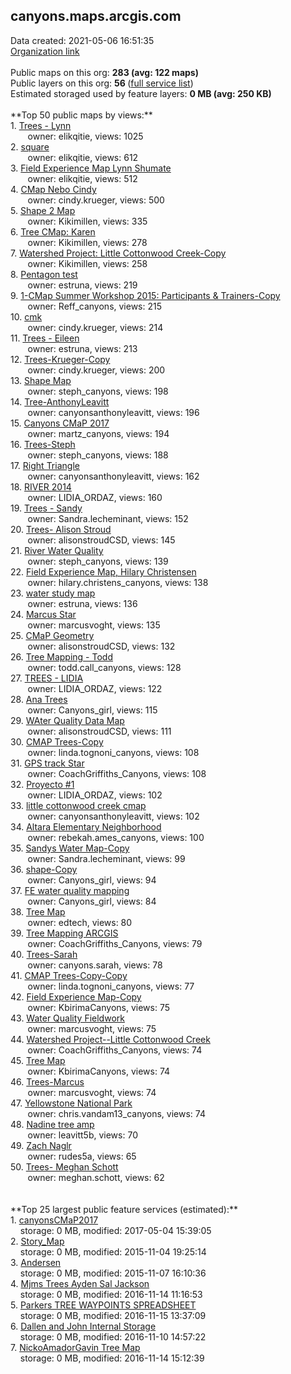 <h2>canyons.maps.arcgis.com</h2> Data created: 2021-05-06 16:51:35 <br /><a target='new' href='https://canyons.maps.arcgis.com'>Organization link</a><br /><br />Public maps on this org: <b>283 (avg: 122 maps)</b><br />Public layers on this org: <b>56 </b>(<a target='new' href='https://services.arcgis.com/InSyqL8mt50YKTfo/ArcGIS/rest/services'>full service list</a>)<br />Estimated storaged used by feature layers: <b>0 MB (avg: 250 KB)</b><br /><br />**Top 50 public maps by views:**<br />  1. <a target='new' href='https://www.arcgis.com/home/item.html?id=dff3d24fcc574109a9a688592b01bd1f'>Trees - Lynn</a> <br />  &nbsp;&nbsp;&nbsp;&nbsp; &nbsp;&nbsp;owner: elikqitie, views: 1025<br />  2. <a target='new' href='https://www.arcgis.com/home/item.html?id=8dc93ba3c7a54951b78cc3a8f8d76c0a'>square</a> <br />  &nbsp;&nbsp;&nbsp;&nbsp; &nbsp;&nbsp;owner: elikqitie, views: 612<br />  3. <a target='new' href='https://www.arcgis.com/home/item.html?id=0388179e941f4e969fc2c924ff01a904'>Field Experience Map Lynn Shumate</a> <br />  &nbsp;&nbsp;&nbsp;&nbsp; &nbsp;&nbsp;owner: elikqitie, views: 512<br />  4. <a target='new' href='https://www.arcgis.com/home/item.html?id=df86d8c8cb2c4900bbdda1e8765977b6'>CMap Nebo Cindy</a> <br />  &nbsp;&nbsp;&nbsp;&nbsp; &nbsp;&nbsp;owner: cindy.krueger, views: 500<br />  5. <a target='new' href='https://www.arcgis.com/home/item.html?id=43d7fffd84b74df9abeec923410af6f1'>Shape 2 Map</a> <br />  &nbsp;&nbsp;&nbsp;&nbsp; &nbsp;&nbsp;owner: Kikimillen, views: 335<br />  6. <a target='new' href='https://www.arcgis.com/home/item.html?id=a7713f8db02f4398bb3a6be2c3d58313'>Tree CMap: Karen</a> <br />  &nbsp;&nbsp;&nbsp;&nbsp; &nbsp;&nbsp;owner: Kikimillen, views: 278<br />  7. <a target='new' href='https://www.arcgis.com/home/item.html?id=04748049bd1e4d47ba08744b6c8aebce'>Watershed Project: Little Cottonwood Creek-Copy</a> <br />  &nbsp;&nbsp;&nbsp;&nbsp; &nbsp;&nbsp;owner: Kikimillen, views: 258<br />  8. <a target='new' href='https://www.arcgis.com/home/item.html?id=449e2847848e4db3867c093af649c7cb'>Pentagon test</a> <br />  &nbsp;&nbsp;&nbsp;&nbsp; &nbsp;&nbsp;owner: estruna, views: 219<br />  9. <a target='new' href='https://www.arcgis.com/home/item.html?id=395dcd1665ed4bc78aa10338c8b90069'>1-CMap Summer Workshop 2015: Participants & Trainers-Copy</a> <br />  &nbsp;&nbsp;&nbsp;&nbsp; &nbsp;&nbsp;owner: Reff_canyons, views: 215<br />  10. <a target='new' href='https://www.arcgis.com/home/item.html?id=221a5bba495c4424a666987b3d1f25fc'>cmk</a> <br />  &nbsp;&nbsp;&nbsp;&nbsp; &nbsp;&nbsp;owner: cindy.krueger, views: 214<br />  11. <a target='new' href='https://www.arcgis.com/home/item.html?id=59d74d2586cd44039c7ec3337c34d7c1'>Trees - Eileen</a> <br />  &nbsp;&nbsp;&nbsp;&nbsp; &nbsp;&nbsp;owner: estruna, views: 213<br />  12. <a target='new' href='https://www.arcgis.com/home/item.html?id=60844e30dc474faebbdff970fd55be7b'>Trees-Krueger-Copy</a> <br />  &nbsp;&nbsp;&nbsp;&nbsp; &nbsp;&nbsp;owner: cindy.krueger, views: 200<br />  13. <a target='new' href='https://www.arcgis.com/home/item.html?id=9e0b9abd73be4e2fadfe07d9f1080241'>Shape Map</a> <br />  &nbsp;&nbsp;&nbsp;&nbsp; &nbsp;&nbsp;owner: steph_canyons, views: 198<br />  14. <a target='new' href='https://www.arcgis.com/home/item.html?id=cb34d57b3ebf49c48c9a300a8bc3d52c'>Tree-AnthonyLeavitt</a> <br />  &nbsp;&nbsp;&nbsp;&nbsp; &nbsp;&nbsp;owner: canyonsanthonyleavitt, views: 196<br />  15. <a target='new' href='https://www.arcgis.com/home/item.html?id=5378b95e5a844ea3959e8edab61d331e'>Canyons CMaP 2017</a> <br />  &nbsp;&nbsp;&nbsp;&nbsp; &nbsp;&nbsp;owner: martz_canyons, views: 194<br />  16. <a target='new' href='https://www.arcgis.com/home/item.html?id=635a4cb7947448a88bfe9c8a0ed9fa85'>Trees-Steph</a> <br />  &nbsp;&nbsp;&nbsp;&nbsp; &nbsp;&nbsp;owner: steph_canyons, views: 188<br />  17. <a target='new' href='https://www.arcgis.com/home/item.html?id=de68aaa67deb439ba09d7c9b6d852219'>Right Triangle</a> <br />  &nbsp;&nbsp;&nbsp;&nbsp; &nbsp;&nbsp;owner: canyonsanthonyleavitt, views: 162<br />  18. <a target='new' href='https://www.arcgis.com/home/item.html?id=699c5ff4f00f482fb7fd474ad61682a7'>RIVER 2014</a> <br />  &nbsp;&nbsp;&nbsp;&nbsp; &nbsp;&nbsp;owner: LIDIA_ORDAZ, views: 160<br />  19. <a target='new' href='https://www.arcgis.com/home/item.html?id=1314174b97ba468595cff7a3f54b8f9b'>Trees - Sandy</a> <br />  &nbsp;&nbsp;&nbsp;&nbsp; &nbsp;&nbsp;owner: Sandra.lecheminant, views: 152<br />  20. <a target='new' href='https://www.arcgis.com/home/item.html?id=33af2762edd94be0890be79182e9608d'>Trees- Alison Stroud</a> <br />  &nbsp;&nbsp;&nbsp;&nbsp; &nbsp;&nbsp;owner: alisonstroudCSD, views: 145<br />  21. <a target='new' href='https://www.arcgis.com/home/item.html?id=65c85539c2a34745a51ab52e072a7128'>River Water Quality</a> <br />  &nbsp;&nbsp;&nbsp;&nbsp; &nbsp;&nbsp;owner: steph_canyons, views: 139<br />  22. <a target='new' href='https://www.arcgis.com/home/item.html?id=af28c5f26df247e5ae3a4658055652bd'>Field Experience Map, Hilary Christensen</a> <br />  &nbsp;&nbsp;&nbsp;&nbsp; &nbsp;&nbsp;owner: hilary.christens_canyons, views: 138<br />  23. <a target='new' href='https://www.arcgis.com/home/item.html?id=012fd40caf524570be2c15ea11f1f394'>water study map</a> <br />  &nbsp;&nbsp;&nbsp;&nbsp; &nbsp;&nbsp;owner: estruna, views: 136<br />  24. <a target='new' href='https://www.arcgis.com/home/item.html?id=6b56bfcfb95640888a97bc3760b96144'>Marcus Star</a> <br />  &nbsp;&nbsp;&nbsp;&nbsp; &nbsp;&nbsp;owner: marcusvoght, views: 135<br />  25. <a target='new' href='https://www.arcgis.com/home/item.html?id=c8cfc37c13004d38921ee2a9c8f69c13'>CMaP Geometry</a> <br />  &nbsp;&nbsp;&nbsp;&nbsp; &nbsp;&nbsp;owner: alisonstroudCSD, views: 132<br />  26. <a target='new' href='https://www.arcgis.com/home/item.html?id=45fb9117ad414ce59e076381e2b5cb79'>Tree Mapping - Todd</a> <br />  &nbsp;&nbsp;&nbsp;&nbsp; &nbsp;&nbsp;owner: todd.call_canyons, views: 128<br />  27. <a target='new' href='https://www.arcgis.com/home/item.html?id=58822fe9862640da9646651505cac39f'>TREES - LIDIA</a> <br />  &nbsp;&nbsp;&nbsp;&nbsp; &nbsp;&nbsp;owner: LIDIA_ORDAZ, views: 122<br />  28. <a target='new' href='https://www.arcgis.com/home/item.html?id=82204eec6c474cd1afe6b9ea2c7c7e6a'>Ana Trees</a> <br />  &nbsp;&nbsp;&nbsp;&nbsp; &nbsp;&nbsp;owner: Canyons_girl, views: 115<br />  29. <a target='new' href='https://www.arcgis.com/home/item.html?id=fc499f8941f448889a49eb515ef71dda'>WAter Quality Data Map</a> <br />  &nbsp;&nbsp;&nbsp;&nbsp; &nbsp;&nbsp;owner: alisonstroudCSD, views: 111<br />  30. <a target='new' href='https://www.arcgis.com/home/item.html?id=41bea2a26bfe4f9d8130a060d359c14e'>CMAP Trees-Copy</a> <br />  &nbsp;&nbsp;&nbsp;&nbsp; &nbsp;&nbsp;owner: linda.tognoni_canyons, views: 108<br />  31. <a target='new' href='https://www.arcgis.com/home/item.html?id=fbd6db4ed6d14d6da67d31f4d722220b'>GPS track Star</a> <br />  &nbsp;&nbsp;&nbsp;&nbsp; &nbsp;&nbsp;owner: CoachGriffiths_Canyons, views: 108<br />  32. <a target='new' href='https://www.arcgis.com/home/item.html?id=bb978fb4517c4b2794ecfeccad799938'>Proyecto #1</a> <br />  &nbsp;&nbsp;&nbsp;&nbsp; &nbsp;&nbsp;owner: LIDIA_ORDAZ, views: 102<br />  33. <a target='new' href='https://www.arcgis.com/home/item.html?id=e92cab56ba934e118f8f4293748ba5d1'>little cottonwood creek cmap</a> <br />  &nbsp;&nbsp;&nbsp;&nbsp; &nbsp;&nbsp;owner: canyonsanthonyleavitt, views: 102<br />  34. <a target='new' href='https://www.arcgis.com/home/item.html?id=790f7de3996148d29b71f1063bff69cb'>Altara Elementary Neighborhood</a> <br />  &nbsp;&nbsp;&nbsp;&nbsp; &nbsp;&nbsp;owner: rebekah.ames_canyons, views: 100<br />  35. <a target='new' href='https://www.arcgis.com/home/item.html?id=7b428035d6534cc08602447eebaf46b6'>Sandys Water Map-Copy</a> <br />  &nbsp;&nbsp;&nbsp;&nbsp; &nbsp;&nbsp;owner: Sandra.lecheminant, views: 99<br />  36. <a target='new' href='https://www.arcgis.com/home/item.html?id=ade0cd228ad640fd9a375cc6913dd8ad'>shape-Copy</a> <br />  &nbsp;&nbsp;&nbsp;&nbsp; &nbsp;&nbsp;owner: Canyons_girl, views: 94<br />  37. <a target='new' href='https://www.arcgis.com/home/item.html?id=18cc37cc5d0b4749939ce8f585aff125'>FE water quality mapping</a> <br />  &nbsp;&nbsp;&nbsp;&nbsp; &nbsp;&nbsp;owner: Canyons_girl, views: 84<br />  38. <a target='new' href='https://www.arcgis.com/home/item.html?id=1c7f691113dc43aba3a5002accaa983c'>Tree Map</a> <br />  &nbsp;&nbsp;&nbsp;&nbsp; &nbsp;&nbsp;owner: edtech, views: 80<br />  39. <a target='new' href='https://www.arcgis.com/home/item.html?id=99975dd4ce4c4a14801261c710f8f94f'>Tree Mapping ARCGIS</a> <br />  &nbsp;&nbsp;&nbsp;&nbsp; &nbsp;&nbsp;owner: CoachGriffiths_Canyons, views: 79<br />  40. <a target='new' href='https://www.arcgis.com/home/item.html?id=0f5d083a85884214bc54bdf4bbab8d00'>Trees-Sarah</a> <br />  &nbsp;&nbsp;&nbsp;&nbsp; &nbsp;&nbsp;owner: canyons.sarah, views: 78<br />  41. <a target='new' href='https://www.arcgis.com/home/item.html?id=0ab076a5251b4234ab982f37ad7d2340'>CMAP Trees-Copy-Copy</a> <br />  &nbsp;&nbsp;&nbsp;&nbsp; &nbsp;&nbsp;owner: linda.tognoni_canyons, views: 77<br />  42. <a target='new' href='https://www.arcgis.com/home/item.html?id=b8c96f6e41194c16b93d162dfbbf3ff5'>Field Experience Map-Copy</a> <br />  &nbsp;&nbsp;&nbsp;&nbsp; &nbsp;&nbsp;owner: KbirimaCanyons, views: 75<br />  43. <a target='new' href='https://www.arcgis.com/home/item.html?id=facc6af5826f4cbbbb4797698d5cceeb'>Water Quality Fieldwork</a> <br />  &nbsp;&nbsp;&nbsp;&nbsp; &nbsp;&nbsp;owner: marcusvoght, views: 75<br />  44. <a target='new' href='https://www.arcgis.com/home/item.html?id=0579511f43c142ee8451ed9c915d4bdd'>Watershed Project--Little Cottonwood Creek</a> <br />  &nbsp;&nbsp;&nbsp;&nbsp; &nbsp;&nbsp;owner: CoachGriffiths_Canyons, views: 74<br />  45. <a target='new' href='https://www.arcgis.com/home/item.html?id=f4566b811bb34041be3a6ac25b63851d'>Tree Map</a> <br />  &nbsp;&nbsp;&nbsp;&nbsp; &nbsp;&nbsp;owner: KbirimaCanyons, views: 74<br />  46. <a target='new' href='https://www.arcgis.com/home/item.html?id=441a7e4773bb428c8d9fc0339d560751'>Trees-Marcus</a> <br />  &nbsp;&nbsp;&nbsp;&nbsp; &nbsp;&nbsp;owner: marcusvoght, views: 74<br />  47. <a target='new' href='https://www.arcgis.com/home/item.html?id=13bbf0f2d7a54e5ca3d69d9b18df5359'>Yellowstone National Park</a> <br />  &nbsp;&nbsp;&nbsp;&nbsp; &nbsp;&nbsp;owner: chris.vandam13_canyons, views: 74<br />  48. <a target='new' href='https://www.arcgis.com/home/item.html?id=fcb1b670f662413b974c4dca9ac2edc9'>Nadine tree amp</a> <br />  &nbsp;&nbsp;&nbsp;&nbsp; &nbsp;&nbsp;owner: leavitt5b, views: 70<br />  49. <a target='new' href='https://www.arcgis.com/home/item.html?id=b764bc6cb54b41c396390b9815321c75'>Zach Naglr</a> <br />  &nbsp;&nbsp;&nbsp;&nbsp; &nbsp;&nbsp;owner: rudes5a, views: 65<br />  50. <a target='new' href='https://www.arcgis.com/home/item.html?id=2b706690607a473aa6fc0d58f8a95d87'>Trees- Meghan Schott</a> <br />  &nbsp;&nbsp;&nbsp;&nbsp; &nbsp;&nbsp;owner: meghan.schott, views: 62<br /><br /><br />**Top 25 largest public feature services (estimated):**<br /> 1. <a target='new' href='https://www.arcgis.com/home/item.html?id=c522f344806a473aa593a90b49763dbf'>canyonsCMaP2017</a><br /> &nbsp;&nbsp;&nbsp;&nbsp;storage: 0 MB, modified: 2017-05-04 15:39:05<br /> 2. <a target='new' href='https://www.arcgis.com/home/item.html?id=036d9355b65e4653b89eda3ac7df0a15'>Story_Map</a><br /> &nbsp;&nbsp;&nbsp;&nbsp;storage: 0 MB, modified: 2015-11-04 19:25:14<br /> 3. <a target='new' href='https://www.arcgis.com/home/item.html?id=32ca17732fdd4f009eff97be6af0af4c'>Andersen</a><br /> &nbsp;&nbsp;&nbsp;&nbsp;storage: 0 MB, modified: 2015-11-07 16:10:36<br /> 4. <a target='new' href='https://www.arcgis.com/home/item.html?id=af6a6ddeecd14d20bf49761f1023397b'>Mjms Trees Ayden Sal Jackson</a><br /> &nbsp;&nbsp;&nbsp;&nbsp;storage: 0 MB, modified: 2016-11-14 11:16:53<br /> 5. <a target='new' href='https://www.arcgis.com/home/item.html?id=04f91fb2ed9047ac9cebe0ba764c0898'>Parkers TREE WAYPOINTS SPREADSHEET</a><br /> &nbsp;&nbsp;&nbsp;&nbsp;storage: 0 MB, modified: 2016-11-15 13:37:09<br /> 6. <a target='new' href='https://www.arcgis.com/home/item.html?id=620f73e267b04edf9fe64c322fc24c4d'>Dallen and John Internal Storage</a><br /> &nbsp;&nbsp;&nbsp;&nbsp;storage: 0 MB, modified: 2016-11-10 14:57:22<br /> 7. <a target='new' href='https://www.arcgis.com/home/item.html?id=409d7437a47e41bdb56809828afb2563'>NickoAmadorGavin Tree Map</a><br /> &nbsp;&nbsp;&nbsp;&nbsp;storage: 0 MB, modified: 2016-11-14 15:12:39<br />